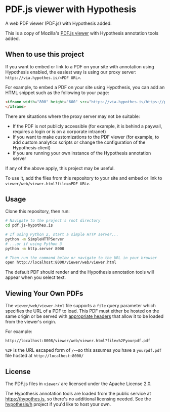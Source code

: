 # PDF.js viewer with Hypothesis

A web PDF viewer (PDF.js) with Hypothesis added.

This is a copy of Mozilla's [PDF.js
viewer](https://mozilla.github.io/pdf.js/web/viewer.html) with Hypothesis
annotation tools added.

## When to use this project

If you want to embed or link to a PDF on your site with annotation using
Hypothesis enabled, the easiest way is using our proxy server: `https://via.hypothes.is/<PDF URL>`.

For example, to embed a PDF on your site using Hypothesis, you can add an HTML
snippet such as the following to your page:

```html
<iframe width="800" height="600" src="https://via.hypothes.is/https://publisher.com/article.pdf">
</iframe>
```

There are situations where the proxy server may not be suitable:

- If the PDF is not publicly accessible (for example, it is behind a paywall,
  requires a login or is on a corporate intranet)
- If you want to make customizations to the PDF viewer (for example, to add
  custom analytics scripts or change the configuration of the Hypothesis
  client)
- If you are running your own instance of the Hypothesis annotation server

If any of the above apply, this project may be useful.

To use it, add the files from this repository to your site and embed or link to
`viewer/web/viewer.html?file=<PDF URL>`.

## Usage

Clone this repository, then run:

```sh
# Navigate to the project's root directory
cd pdf.js-hypothes.is

# If using Python 2, start a simple HTTP server...
python -m SimpleHTTPServer
# ...or if using Python 3
python -m http.server 8000

# Then run the command below or navigate to the URL in your browser
open http://localhost:8000/viewer/web/viewer.html
```

The default PDF should render and the Hypothesis annotation tools will appear
when you select text.

## Viewing Your Own PDFs

The `viewer/web/viewer.html` file supports a `file` query parameter which
specifies the URL of a PDF to load. This PDF must either be hosted on the same
origin or be served with [appropriate headers](https://developer.mozilla.org/en-US/docs/Web/HTTP/CORS)
that allow it to be loaded from the viewer's origin.

For example:

```
http://localhost:8008/viewer/web/viewer.html?file=%2Fyourpdf.pdf
```

`%2F` is the URL escaped form of `/`--so this assumes you have a `yourpdf.pdf`
file hosted at `http://localhost:8000/`

## License

The PDF.js files in `viewer/` are licensed under the Apache License 2.0.

The Hypothesis annotation tools are loaded from the public service at
https://hypothes.is, so there's no additional licensing needed. See the
[hypothesis/h](http://github.com/hypothesis/h) project if you'd like to host
your own.

